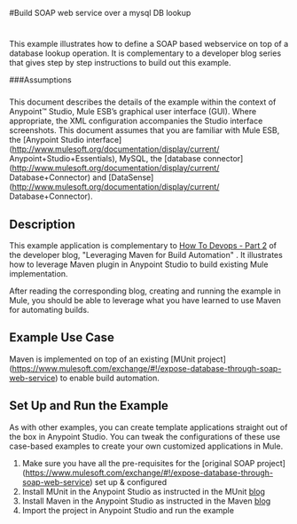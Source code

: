 #Build SOAP web service over a mysql DB lookup
#
This example illustrates how to define a SOAP based webservice on top of
a database lookup operation. 
It is complementary to a developer blog
series that gives step by step instructions to build out this example.



###Assumptions
###
This document describes the details of the example within the context of
Anypoint™ Studio, Mule ESB’s graphical user interface (GUI). Where
appropriate, the XML configuration accompanies the Studio interface
screenshots. This document assumes that you are familiar with Mule ESB,
the [Anypoint Studio
interface](http://www.mulesoft.org/documentation/display/current/
Anypoint+Studio+Essentials), MySQL, the [database
connector](http://www.mulesoft.org/documentation/display/current/
Database+Connector) and
[DataSense](http://www.mulesoft.org/documentation/display/current/
Database+Connector).

## Description

This example application is complementary to [How To Devops - Part 2](http://blogs.mulesoft.com/dev/howto/maven/) of the developer blog, "Leveraging Maven for Build Automation" . It illustrates how to leverage Maven plugin in Anypoint Studio to build existing Mule implementation.  

After reading the corresponding blog, creating and running the example in Mule, you should be able to leverage what you have learned to use Maven for automating builds. 

## Example Use Case

Maven is implemented on top of an existing [MUnit project] (https://www.mulesoft.com/exchange/#!/expose-database-through-soap-web-service) to enable build automation.

## Set Up and Run the Example

As with other examples, you can create template applications straight out of the box in Anypoint Studio. You can tweak the configurations of these use case-based examples to create your own customized applications in Mule.
1.	Make sure you have all the pre-requisites for the [original SOAP project] (https://www.mulesoft.com/exchange/#!/expose-database-through-soap-web-service) set up & configured
2.	Install MUnit in the Anypoint Studio as instructed in the MUnit 
[blog](http://blogs.mulesoft.com/dev/howto/munit/)
3.	Install Maven  in the Anypoint Studio as instructed in the Maven 
[blog](http://blogs.mulesoft.com/dev/howto/maven/)
4. Import the project in Anypoint Studio and run the example


